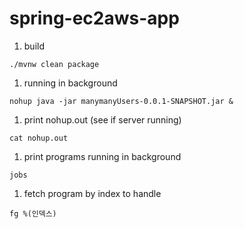 # spring-ec2aws-app

1. build 
```
./mvnw clean package
```
1. running in background 
```
nohup java -jar manymanyUsers-0.0.1-SNAPSHOT.jar &
```
1. print nohup.out (see if server running)
```
cat nohup.out
```
1. print programs running in background 
```
jobs
```
1. fetch program by index to handle 
```
fg %(인덱스)
```

